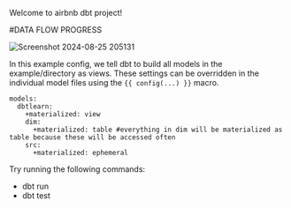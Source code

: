Welcome to airbnb dbt project!

#DATA FLOW PROGRESS
     
![Screenshot 2024-08-25 205131](https://github.com/user-attachments/assets/99253979-eaf3-458e-9153-734e4e8b980d)

In this example config, we tell dbt to build all models in the example/directory as views. 
These settings can be overridden in the individual model files using the `{{ config(...) }}` macro.

```
models:
  dbtlearn:
    +materialized: view
    dim:
      +materialized: table #everything in dim will be materialized as table because these will be accessed often
    src:
      +materialized: ephemeral  
```

Try running the following commands:
- dbt run
- dbt test

